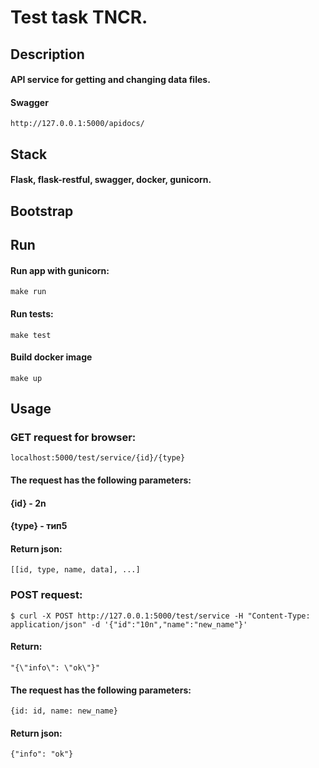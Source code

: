 # Test task TNCR.
## Description
#### API service for getting and changing data files.
#### Swagger
```
http://127.0.0.1:5000/apidocs/
```
## Stack
#### Flask, flask-restful, swagger, docker, gunicorn.
## Bootstrap
## Run
#### Run app with gunicorn:
```
make run
```
#### Run tests:
```
make test
```
#### Build docker image
```
make up
```
## Usage
### GET request for browser:
```
localhost:5000/test/service/{id}/{type}
```
#### The request has the following parameters:
#### {id} - 2n
#### {type} - тип5
#### Return json:
```
[[id, type, name, data], ...]
```
### POST request:
```
$ curl -X POST http://127.0.0.1:5000/test/service -H "Content-Type: application/json" -d '{"id":"10n","name":"new_name"}'
```
#### Return:
```
"{\"info\": \"ok\"}"
```
#### The request has the following parameters:

```
{id: id, name: new_name}
```
#### Return json:
```
{"info": "ok"}
```